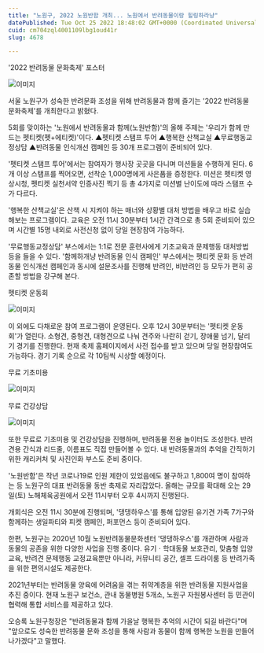 ```yaml
---
title: "노원구, 2022 노원반함 개최... 노원에서 반려동물이랑 힐링하라냥"
datePublished: Tue Oct 25 2022 18:48:02 GMT+0000 (Coordinated Universal Time)
cuid: cm704zql4001109lbg1oud41r
slug: 4678

---
```



'2022 반려동물 문화축제' 포스터

![이미지](https://cdn.hashnode.com/res/hashnode/image/upload/v1739257462789/4f431cd2-d596-4b6f-ab56-59bab8aff8ee.jpeg)

서울 노원구가 성숙한 반려문화 조성을 위해 반려동물과 함께 즐기는 '2022 반려동물 문화축제'를 개최한다고 밝혔다.

5회를 맞이하는 '노원에서 반려동물과 함께(노원반함)'의 올해 주제는 '우리가 함께 만드는 펫티켓(펫+에티켓)'이다. ▲펫티켓 스탬프 투어 ▲행복한 산책교실 ▲무료행동교정상담 ▲반려동물 인식개선 캠페인 등 30개 프로그램이 준비되어 있다.

'펫티켓 스탬프 투어'에서는 참여자가 행사장 곳곳을 다니며 미션들을 수행하게 된다. 6개 이상 스탬프를 찍어오면, 선착순 1,000명에게 사은품을 증정한다. 미션은 펫티켓 영상시청, 펫티켓 실천서약 인증사진 찍기 등 총 4가지로 미션별 난이도에 따라 스탬프 수가 다르다.

'행복한 산책교실'은 산책 시 지켜야 하는 매너와 상황별 대처 방법을 배우고 바로 실습해보는 프로그램이다. 교육은 오전 11시 30분부터 1시간 간격으로 총 5회 준비되어 있으며 시간별 15명 내외로 사전신청 없이 당일 현장참여 가능하다.

'무료행동교정상담' 부스에서는 1:1로 전문 훈련사에게 기초교육과 문제행동 대처방법 등을 들을 수 있다. '함께하개냥 반려동물 인식 캠페인' 부스에서는 펫티켓 문화 등 반려동물 인식개선 캠페인과 동시에 설문조사를 진행해 반려인, 비반려인 등 모두가 편히 공존할 방법을 강구해 본다.

펫티켓 운동회

![이미지](https://cdn.hashnode.com/res/hashnode/image/upload/v1739257465588/f8a83e7c-9a71-4dc5-89ae-d25a6566cdfa.jpeg)

이 외에도 다채로운 참여 프로그램이 운영된다. 오후 12시 30분부터는 '펫티켓 운동회'가 열린다. 소형견, 중형견, 대형견으로 나눠 견주와 나란히 걷기, 장애물 넘기, 달리기 경기를 진행한다. 현재 축제 홈페이지에서 사전 접수를 받고 있으며 당일 현장참여도 가능하다. 경기 기록 순으로 각 10팀씩 시상할 예정이다.

무료 기초미용

![이미지](https://cdn.hashnode.com/res/hashnode/image/upload/v1739257468170/d9dc3b73-1129-4dc5-961b-d4d9bc67279d.jpeg)

무료 건강상담

![이미지](https://cdn.hashnode.com/res/hashnode/image/upload/v1739257470482/7c0604cf-4ca4-455d-a838-f3953b51a205.jpeg)

또한 무료로 기초미용 및 건강상담을 진행하며, 반려동물 전용 놀이터도 조성한다. 반려견용 간식과 리드줄, 이름표도 직접 만들어볼 수 있다. 내 반려동물과의 추억을 간직하기 위한 캐리커처 및 사진인화 부스도 준비 중이다.

'노원반함'은 작년 코로나19로 인원 제한이 있었음에도 불구하고 1,800여 명이 참여하는 등 노원구의 대표 반려동물 동반 축제로 자리잡았다. 올해는 규모를 확대해 오는 29일(토) 노해체육공원에서 오전 11시부터 오후 4시까지 진행된다.

개회식은 오전 11시 30분에 진행되며, '댕댕하우스'를 통해 입양된 유기견 가족 7가구와 함께하는 생일파티와 피켓 캠페인, 퍼포먼스 등이 준비되어 있다.

한편, 노원구는 2020년 10월 노원반려동물문화센터 '댕댕하우스'를 개관하며 사람과 동물의 공존을 위한 다양한 사업을 진행 중이다. 유기ㆍ학대동물 보호관리, 맞춤형 입양교육, 반려견 문제행동 교정교육뿐만 아니라, 커뮤니티 공간, 셀프 드라이룸 등 반려가족을 위한 편의시설도 제공한다.

2021년부터는 반려동물 양육에 어려움을 겪는 취약계층을 위한 반려동물 지원사업을 추진 중이다. 현재 노원구 보건소, 관내 동물병원 5개소, 노원구 자원봉사센터 등 민관이 협력해 통합 서비스를 제공하고 있다.

오승록 노원구청장은 "반려동물과 함께 가을날 행복한 추억의 시간이 되길 바란다"며 "앞으로도 성숙한 반려동물 문화 조성을 통해 사람과 동물이 함께 행복한 노원을 만들어 나가겠다"고 말했다.